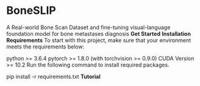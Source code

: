 # BoneSLIP
A Real-world Bone Scan Dataset and fine-tuning visual-language foundation model for bone metastases diagnosis
**Get Started**
**Installation Requirements**
To start with this project, make sure that your environment meets the requirements below:

python >= 3.6.4
pytorch >= 1.8.0 (with torchvision >= 0.9.0)
CUDA Version >= 10.2
Run the following command to install required packages.

pip install -r requirements.txt
**Tutorial**
